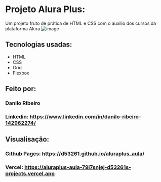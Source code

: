 # Projeto Alura Plus:
Um projeto fruto de prática de HTML e CSS com o auxilio dos cursos da plataforma Alura
![image](https://github.com/user-attachments/assets/0ad758e8-9c19-4307-825a-eddeab66ed63)
## Tecnologias usadas:
* HTML
* CSS
* Grid
* Flexbox
## Feito por:
### Danilo Ribeiro 
### Linkedin: https://www.linkedin.com/in/danilo-ribeiro-142962274/
## Visualisação:
### Github Pages: https://d53261.github.io/aluraplus_aula/
### Vercel: https://aluraplus-aula-79i7snjej-d53261s-projects.vercel.app

